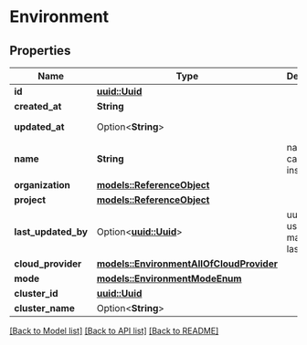 # Environment

## Properties

Name | Type | Description | Notes
------------ | ------------- | ------------- | -------------
**id** | [**uuid::Uuid**](uuid::Uuid.md) |  | [readonly]
**created_at** | **String** |  | [readonly]
**updated_at** | Option<**String**> |  | [optional][readonly]
**name** | **String** | name is case insensitive | 
**organization** | [**models::ReferenceObject**](ReferenceObject.md) |  | 
**project** | [**models::ReferenceObject**](ReferenceObject.md) |  | 
**last_updated_by** | Option<[**uuid::Uuid**](uuid::Uuid.md)> | uuid of the user that made the last update | [optional]
**cloud_provider** | [**models::EnvironmentAllOfCloudProvider**](Environment_allOf_cloud_provider.md) |  | 
**mode** | [**models::EnvironmentModeEnum**](EnvironmentModeEnum.md) |  | 
**cluster_id** | [**uuid::Uuid**](uuid::Uuid.md) |  | 
**cluster_name** | Option<**String**> |  | [optional]

[[Back to Model list]](../README.md#documentation-for-models) [[Back to API list]](../README.md#documentation-for-api-endpoints) [[Back to README]](../README.md)


